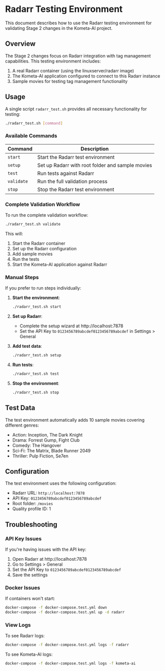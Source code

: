 # Radarr Testing Environment

This document describes how to use the Radarr testing environment for validating Stage 2 changes in the Kometa-AI project.

## Overview

The Stage 2 changes focus on Radarr integration with tag management capabilities. This testing environment includes:

1. A real Radarr container (using the linuxserver/radarr image)
2. The Kometa-AI application configured to connect to this Radarr instance
3. Sample movies for testing tag management functionality

## Usage

A single script `radarr_test.sh` provides all necessary functionality for testing:

```bash
./radarr_test.sh [command]
```

### Available Commands

| Command | Description |
|---------|-------------|
| `start` | Start the Radarr test environment |
| `setup` | Set up Radarr with root folder and sample movies |
| `test` | Run tests against Radarr |
| `validate` | Run the full validation process |
| `stop` | Stop the Radarr test environment |

### Complete Validation Workflow

To run the complete validation workflow:

```bash
./radarr_test.sh validate
```

This will:
1. Start the Radarr container
2. Set up the Radarr configuration
3. Add sample movies
4. Run the tests
5. Start the Kometa-AI application against Radarr

### Manual Steps

If you prefer to run steps individually:

1. **Start the environment**:
   ```bash
   ./radarr_test.sh start
   ```

2. **Set up Radarr**:
   - Complete the setup wizard at http://localhost:7878
   - Set the API Key to `0123456789abcdef0123456789abcdef` in Settings > General

3. **Add test data**:
   ```bash
   ./radarr_test.sh setup
   ```

4. **Run tests**:
   ```bash
   ./radarr_test.sh test
   ```

5. **Stop the environment**:
   ```bash
   ./radarr_test.sh stop
   ```

## Test Data

The test environment automatically adds 10 sample movies covering different genres:

- Action: Inception, The Dark Knight
- Drama: Forrest Gump, Fight Club
- Comedy: The Hangover
- Sci-Fi: The Matrix, Blade Runner 2049
- Thriller: Pulp Fiction, Se7en

## Configuration

The test environment uses the following configuration:

- Radarr URL: `http://localhost:7878`
- API Key: `0123456789abcdef0123456789abcdef`
- Root folder: `/movies`
- Quality profile ID: 1

## Troubleshooting

### API Key Issues

If you're having issues with the API key:
1. Open Radarr at http://localhost:7878
2. Go to Settings > General
3. Set the API Key to `0123456789abcdef0123456789abcdef`
4. Save the settings

### Docker Issues

If containers won't start:
```bash
docker-compose -f docker-compose.test.yml down
docker-compose -f docker-compose.test.yml up -d radarr
```

### View Logs

To see Radarr logs:
```bash
docker-compose -f docker-compose.test.yml logs -f radarr
```

To see Kometa-AI logs:
```bash
docker-compose -f docker-compose.test.yml logs -f kometa-ai
```
